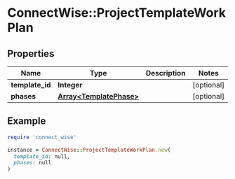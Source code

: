 # ConnectWise::ProjectTemplateWorkPlan

## Properties

| Name | Type | Description | Notes |
| ---- | ---- | ----------- | ----- |
| **template_id** | **Integer** |  | [optional] |
| **phases** | [**Array&lt;TemplatePhase&gt;**](TemplatePhase.md) |  | [optional] |

## Example

```ruby
require 'connect_wise'

instance = ConnectWise::ProjectTemplateWorkPlan.new(
  template_id: null,
  phases: null
)
```

